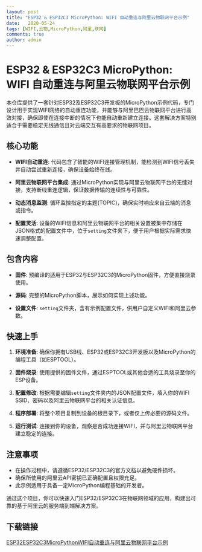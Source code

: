 ```yaml
---
layout: post
title: "ESP32 & ESP32C3 MicroPython: WIFI 自动重连与阿里云物联网平台示例"
date:   2020-05-24
tags: [WIFI,云物,MicroPython,阿里,联网]
comments: true
author: admin
---
```

# ESP32 & ESP32C3 MicroPython: WIFI 自动重连与阿里云物联网平台示例

本仓库提供了一套针对ESP32及ESP32C3开发板的MicroPython示例代码，专门设计用于实现WIFI网络的自动重连功能，并能够与阿里巴巴云物联网平台进行高效对接，确保即使在连接中断的情况下也能自动重新建立连接。这套解决方案特别适合于需要稳定无线通信且对云端交互有高要求的物联网项目。

## 核心功能

- **WIFI自动重连**: 代码包含了智能的WIFI连接管理机制，能检测到WIFI信号丢失并自动尝试重新连接，确保设备始终在线。
  
- **阿里云物联网平台集成**: 通过MicroPython实现与阿里云物联网平台的无缝对接，支持断线重连逻辑，保证数据传输的连续性与可靠性。
  
- **动态消息监测**: 循环监控指定的主题(TOPIC)，确保实时响应来自云端的消息或指令。

- **配置灵活**: 设备的WIFI信息和阿里云物联网平台的相关设置被集中存储在JSON格式的配置文件中，位于`setting`文件夹下，便于用户根据实际需求快速调整配置。

## 包含内容

- **固件**: 预编译的适用于ESP32与ESP32C3的MicroPython固件，方便直接烧录使用。
  
- **源码**: 完整的MicroPython脚本，展示如何实现上述功能。
  
- **设置文件**: `setting`文件夹，含有示例配置文件，供用户自定义WIFI和阿里云参数。

## 快速上手

1. **环境准备**: 确保你拥有USB线、ESP32或ESP32C3开发板以及MicroPython的编程工具（如ESPTOOL）。
   
2. **固件烧录**: 使用提供的固件文件，通过ESPTOOL或其他合适的工具烧录至你的ESP设备。

3. **配置修改**: 根据需要编辑`setting`文件夹内的JSON配置文件，填入你的WIFI SSID、密码以及阿里云物联网平台的相关认证信息。

4. **程序部署**: 将整个项目复制到设备的根目录下，或者仅上传必要的源码文件。

5. **运行测试**: 连接到你的设备，观察是否成功连接WIFI，并与阿里云物联网平台建立稳定的连接。

## 注意事项

- 在操作过程中，请遵循ESP32/ESP32C3的官方文档以避免硬件损坏。
- 确保所使用的阿里云API密钥已正确配置且权限充足。
- 此示例适用于具备一定MicroPython编程基础的开发者。

通过这个项目，你可以快速入门ESP32/ESP32C3在物联网领域的应用，构建出可靠的基于阿里云的服务端到端解决方案。

## 下载链接

[ESP32ESP32C3MicroPythonWIFI自动重连与阿里云物联网平台示例](https://pan.quark.cn/s/0465c34656a6)